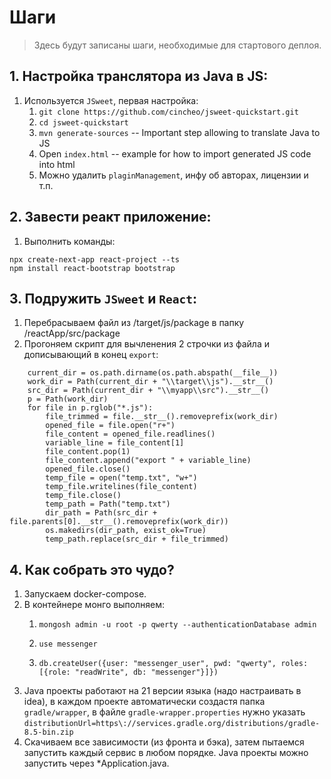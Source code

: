 # Шаги
> Здесь будут записаны шаги, необходимые для стартового деплоя.

## 1. Настройка транслятора из Java в JS:
1. Используется `JSweet`, первая настройка:
   1. `git clone https://github.com/cincheo/jsweet-quickstart.git`
   2. `cd jsweet-quickstart`
   3. `mvn generate-sources` -- Important step allowing to translate Java to JS
   4. Open `index.html` -- example for how to import generated JS code into html
   5. Можно удалить `plaginManagement`, инфу об авторах, лицензии и т.п.
## 2. Завести реакт приложение:
   1. Выполнить команды:
   ```
   npx create-next-app react-project --ts
   npm install react-bootstrap bootstrap
   ```
## 3. Подружить `JSweet` и `React`:
   1. Перебрасываем файл из /target/js/package в папку /reactApp/src/package
   2. Прогоняем скрипт для вычленения 2 строчки из файла и дописывающий в конец `export`:
   
```
    current_dir = os.path.dirname(os.path.abspath(__file__))
    work_dir = Path(current_dir + "\\target\\js").__str__()
    src_dir = Path(current_dir + "\\myapp\\src").__str__()
    p = Path(work_dir)
    for file in p.rglob("*.js"):
        file_trimmed = file.__str__().removeprefix(work_dir)
        opened_file = file.open("r+")
        file_content = opened_file.readlines()
        variable_line = file_content[1]
        file_content.pop(1)
        file_content.append("export " + variable_line)
        opened_file.close()
        temp_file = open("temp.txt", "w+")
        temp_file.writelines(file_content)
        temp_file.close()
        temp_path = Path("temp.txt")
        dir_path = Path(src_dir + file.parents[0].__str__().removeprefix(work_dir))
        os.makedirs(dir_path, exist_ok=True)
        temp_path.replace(src_dir + file_trimmed)
```
## 4. Как собрать это чудо?
   1. Запускаем docker-compose.
   2. В контейнере монго выполняем:
      1. ```
         mongosh admin -u root -p qwerty --authenticationDatabase admin
         ```
      2. ```
         use messenger
         ```
      3. ```
         db.createUser({user: "messenger_user", pwd: "qwerty", roles: [{role: "readWrite", db: "messenger"}]})
         ```
   3. Java проекты работают на 21 версии языка (надо настраивать в idea), 
   в каждом проекте автоматически создастя папка `gradle/wrapper`, в файле `gradle-wrapper.properties` нужно 
   указать `distributionUrl=https\://services.gradle.org/distributions/gradle-8.5-bin.zip`
   4. Скачиваем все зависимости (из фронта и бэка), затем пытаемся запустить каждый сервис в любом порядке. 
   Java проекты можно запустить через *Application.java.